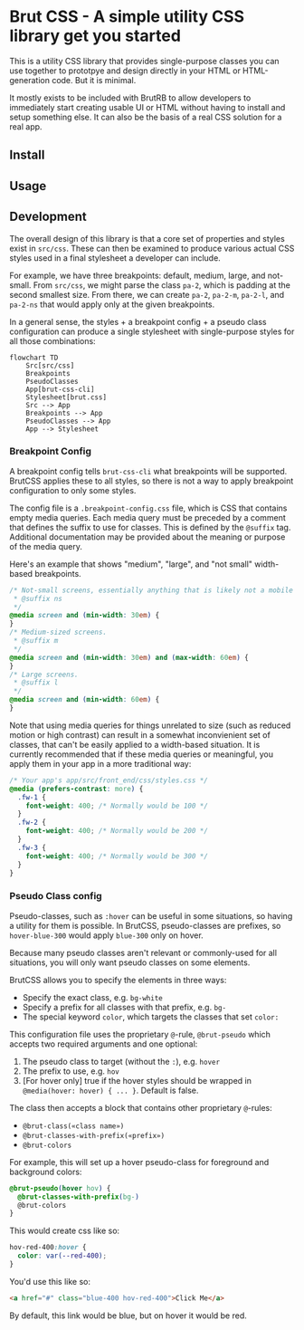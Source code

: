 # Brut CSS - A simple utility CSS library get you started

This is a utility CSS library that provides single-purpose classes you can use together to prototpye and
design directly in your HTML or HTML-generation code.  But it is minimal.

It mostly exists to be included with BrutRB to allow developers to immediately start creating usable UI or
HTML without having to install and setup something else.  It can also be the basis of a real CSS solution
for a real app.

## Install

## Usage

## Development

The overall design of this library is that a core set of properties and styles exist in `src/css`.  These
can then be examined to produce various actual CSS styles used in a final stylesheet a developer can
include.

For example, we have three breakpoints: default, medium, large, and not-small.  From `src/css`, we might
parse the class `pa-2`, which is padding at the second smallest size.  From there, we can create `pa-2`, `pa-2-m`, `pa-2-l`, and `pa-2-ns` that would apply only at the given breakpoints.

In a general sense, the styles + a breakpoint config + a pseudo class configuration can produce a single
stylesheet with single-purpose styles for all those combinations:

```mermaid
flowchart TD
    Src[src/css]
    Breakpoints
    PseudoClasses
    App[brut-css-cli]
    Stylesheet[brut.css]
    Src --> App
    Breakpoints --> App
    PseudoClasses --> App
    App --> Stylesheet
```

### Breakpoint Config

A breakpoint config tells `brut-css-cli` what breakpoints will be supported.  BrutCSS applies these to all
styles, so there is not a way to apply breakpoint configuration to only some styles.

The config file is a `.breakpoint-config.css` file, which is CSS that contains empty media queries.  Each
media query must be preceded by a comment that defines the suffix to use for classes. This is defined by
the `@suffix` tag.  Additional documentation may be provided about the meaning or purpose of the media
query.

Here's an example that shows "medium", "large", and "not small" width-based breakpoints.

```css
/* Not-small screens, essentially anything that is likely not a mobile device.
 * @suffix ns
 */
@media screen and (min-width: 30em) {
}
/* Medium-sized screens.
 * @suffix m
 */
@media screen and (min-width: 30em) and (max-width: 60em) {
}
/* Large screens.
 * @suffix l
 */
@media screen and (min-width: 60em) {
}
```

Note that using media queries for things unrelated to size (such as reduced motion or high contrast) can
result in a somewhat inconvienient set of classes, that can't be easily applied to a width-based
situation.  It is currently recommended that if these media queries or meaningful, you apply them in your
app in a more traditional way:

```css
/* Your app's app/src/front_end/css/styles.css */
@media (prefers-contrast: more) {
  .fw-1 {
    font-weight: 400; /* Normally would be 100 */
  }
  .fw-2 {
    font-weight: 400; /* Normally would be 200 */
  }
  .fw-3 {
    font-weight: 400; /* Normally would be 300 */
  }
}
```

### Pseudo Class config

Pseudo-classes, such as `:hover` can be useful in some situations, so having a utility for them is
possible.  In BrutCSS, pseudo-classes are prefixes, so `hover-blue-300` would apply `blue-300` only on
hover.

Because many pseudo classes aren't relevant or commonly-used for all situations, you will only want pseudo classes on some
elements.

BrutCSS allows you to specify the elements in three ways:

* Specify the exact class, e.g. `bg-white`
* Specify a prefix for all classes with that prefix, e.g. `bg-`
* The special keyword `color`, which targets the classes that set `color:`

This configuration file uses the proprietary `@`-rule, `@brut-pseudo` which accepts two required arguments and one optional:

1. The pseudo class to target (without the `:`), e.g. `hover`
2. The prefix to use, e.g. `hov`
3. [For hover only] true if the hover styles should be wrapped in `@media(hover: hover) { ... }`. Default is false.

The class then accepts a block that contains other proprietary `@`-rules:

* `@brut-class(«class name»)`
* `@brut-classes-with-prefix(«prefix»)`
* `@brut-colors`

For example, this will set up a hover pseudo-class for foreground and background colors:

```css
@brut-pseudo(hover hov) {
  @brut-classes-with-prefix(bg-)
  @brut-colors
}
```

This would create css like so:

```css
hov-red-400:hover {
  color: var(--red-400);
}
```

You'd use this like so:

```html
<a href="#" class="blue-400 hov-red-400">Click Me</a>
```

By default, this link would be blue, but on hover it would be red.


